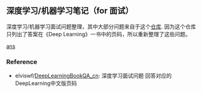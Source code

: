 ## 深度学习/机器学习笔记（for 面试）

深度学习/机器学习面试问题整理，其中大部分问题来自于这个[仓库](https://github.com/elviswf/DeepLearningBookQA_cn).
因为这个仓库只列出了答案在《Deep Learning》一书中的页码，所以重新整理了这些问题。

[ans](深度学习/Answers.md:3)

### Reference

- elviswf/[DeepLearningBookQA_cn](https://github.com/elviswf/DeepLearningBookQA_cn): 深度学习面试问题 回答对应的DeepLearning中文版页码 
